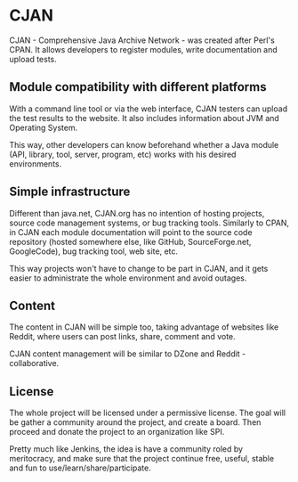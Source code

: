 # CJAN

CJAN - Comprehensive Java Archive Network - was created after Perl's CPAN. It 
allows developers to register modules, write documentation and upload tests. 

## Module compatibility with different platforms

With a command line tool or via the web interface, CJAN testers can upload the 
test results to the website. It also includes information about JVM and Operating 
System. 

This way, other developers can know beforehand whether a Java module (API, library, 
tool, server, program, etc) works with his desired environments.

## Simple infrastructure

Different than java.net, CJAN.org has no intention of hosting projects, source 
code management systems, or bug tracking tools. Similarly to CPAN, in CJAN 
each module documentation will point to the source code repository (hosted somewhere 
else, like GitHub, SourceForge.net, GoogleCode), bug tracking tool, web site, etc.

This way projects won't have to change to be part in CJAN, and it gets easier to 
administrate the whole environment and avoid outages.

## Content

The content in CJAN will be simple too, taking advantage of websites like 
Reddit, where users can post links, share, comment and vote. 

CJAN content management will be similar to DZone and Reddit - collaborative.

## License

The whole project will be licensed under a permissive license. The goal will be 
gather a community around the project, and create a board. Then proceed and 
donate the project to an organization like SPI.

Pretty much like Jenkins, the idea is have a community roled by meritocracy, 
and make sure that the project continue free, useful, stable and fun to 
use/learn/share/participate.